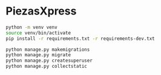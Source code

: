 # PiezasXpress

```bash
python -m venv venv
source venv/bin/activate
pip install -r requirements.txt -r requirements-dev.txt
```

```bash
python manage.py makemigrations
python manage.py migrate
python manage.py createsuperuser
python manage.py collectstatic
```

